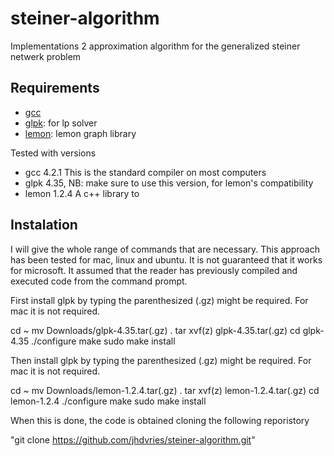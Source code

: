 steiner-algorithm
=================

Implementations 2 approximation algorithm for the generalized steiner netwerk problem

## Requirements

* [gcc](http://gcc.gnu.org)
* [glpk](http://ftp.gnu.org/gnu/glpk/): for lp solver
* [lemon](http://lemon.cs.elte.hu/trac/lemon/wiki/Downloads): lemon graph library

Tested with versions 

* gcc 4.2.1    This is the standard compiler on most computers
* glpk 4.35,   NB: make sure to use this version, for lemon's compatibility
* lemon 1.2.4  A c++ library to 

## Instalation
I will give the whole range of commands that are necessary. This approach has been tested for mac, linux and ubuntu. It is not guaranteed that it works for microsoft. It assumed that the reader has previously compiled and executed code from the command prompt.


First install glpk by typing the parenthesized (.gz) might be required. For mac it is not required.

cd ~
mv Downloads/glpk-4.35.tar(.gz) .
tar xvf(z) glpk-4.35.tar(.gz)
cd glpk-4.35
./configure
make
sudo make install 

Then install glpk by typing the parenthesized (.gz) might be required. For mac it is not required.

cd ~
mv Downloads/lemon-1.2.4.tar(.gz) .
tar xvf(z) lemon-1.2.4.tar(.gz)
cd lemon-1.2.4
./configure
make
sudo make install 

When this is done, the code is obtained cloning the following reporistory

"git clone https://github.com/jhdvries/steiner-algorithm.git"
